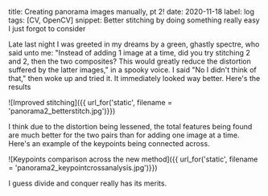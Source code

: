 title: Creating panorama images manually, pt 2!
date: 2020-11-18
label: log
tags: [CV, OpenCV]
snippet: Better stitching by doing something really easy I just forgot to consider

Late last night I was greeted in my dreams by a green, ghastly spectre, who said unto me: "Instead of adding 1 image at a time, did you try stitching 2 and 2, then the two composites? This would greatly reduce the distortion suffered by the latter images," in a spooky voice. I said "No I didn't think of that," then woke up and tried it. It immediately looked way better. Here's the results

![Improved stitching]({{ url_for('static', filename = 'panorama2_betterstitch.jpg')}})

I think due to the distortion being lessened, the total features being found are much better for the two pairs than for adding one image at a time. Here's an example of the keypoints being connected across. 

![Keypoints comparison across the new method]({{ url_for('static', filename = 'panorama2_keypointcrossanalysis.jpg')}})

I guess divide and conquer really has its merits. 